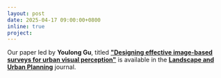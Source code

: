 ```yaml
---
layout: post
date: 2025-04-17 09:00:00+0800
inline: true
project:
---
```


Our paper led by **Youlong Gu**, titled [**"Designing effective image-based surveys for urban visual perception"**](https://doi.org/10.1016/j.landurbplan.2025.105368) is available in the [**Landscape and Urban Planning**](https://www.sciencedirect.com/journal/landscape-and-urban-planning) journal.

